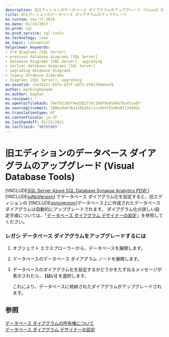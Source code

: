 ```yaml
---
description: 旧エディションのデータベース ダイアグラムのアップグレード (Visual Database Tools)
title: 旧エディションのデータベース ダイアグラムのアップグレード
ms.custom: seo-lt-2019
ms.date: 01/19/2017
ms.prod: sql
ms.prod_service: sql-tools
ms.technology: ssms
ms.topic: conceptual
helpviewer_keywords:
- old diagrams [SQL Server]
- previous database diagrams [SQL Server]
- database diagrams [SQL Server], upgrading
- earlier database diagrams [SQL Server]
- upgrading database diagrams
- legacy database diagrams
- diagrams [SQL Server], upgrading
ms.assetid: c5434211-697a-423f-ad71-d78178b69a78
author: markingmyname
ms.author: maghan
ms.reviewer: ''
ms.openlocfilehash: 70ef9218bf9ed2827fdc166f9e9540e7bafbce8f
ms.sourcegitcommit: 108bc8e576a116b261c1cc8e4f55d0e0713d402c
ms.translationtype: HT
ms.contentlocale: ja-JP
ms.lasthandoff: 01/25/2021
ms.locfileid: "98765905"
---
```

# <a name="upgrade-database-diagrams-from-previous-editions-visual-database-tools"></a>旧エディションのデータベース ダイアグラムのアップグレード (Visual Database Tools)
[!INCLUDE[SQL Server Azure SQL Database Synapse Analytics PDW ](../../includes/applies-to-version/sql-asdb-asdbmi-asa-pdw.md)]
[!INCLUDE[ssNoVersion](../../includes/ssnoversion-md.md)] でデータベース ダイアグラム化を設定すると、旧エディションの [!INCLUDE[ssnoversion](../../includes/ssnoversion-md.md)]データベース上に作成されたデータベース ダイアグラムは自動的にアップグレードされます。 ダイアグラム化の詳しい設定手順については、「[データベース ダイアグラム デザイナーの設定](../../ssms/visual-db-tools/set-up-database-diagram-designer-visual-database-tools.md)」を参照してください。  
  
### <a name="to-upgrade-legacy-database-diagrams"></a>レガシ データベース ダイアグラムをアップグレードするには  
  
1.  オブジェクト エクスプローラーから、データベースを展開します。  
  
2.  データベースのデータベース ダイアグラム ノードを展開します。  
  
3.  データベースのダイアグラム化を設定するかどうかをたずねるメッセージが表示されたら、 **[はい]** を選択します。  
  
    これにより、データベースに格納されたダイアグラムがアップグレードされます。  
  
## <a name="see-also"></a>参照  
[データベース ダイアグラムの所有権について](../../ssms/visual-db-tools/understand-database-diagram-ownership-visual-database-tools.md)  
[データベース ダイアグラム デザイナーの設定](../../ssms/visual-db-tools/set-up-database-diagram-designer-visual-database-tools.md)  
  
